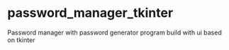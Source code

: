 # password_manager_tkinter
Password manager with password generator program build with ui based on tkinter
